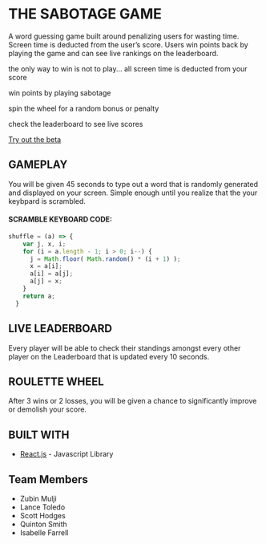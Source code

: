 # THE SABOTAGE GAME


A word guessing game built around penalizing users for wasting time. 
Screen time is deducted from the user’s score. 
Users win points back by playing the game and can see live rankings on the leaderboard.

the only way to win is not to play...
all screen time is deducted from your score

win points by playing sabotage

spin the wheel for a random bonus or penalty

check the leaderboard to see live scores

[Try out the beta](https://pointless-guessing-game.herokuapp.com/)

## GAMEPLAY

You will be given 45 seconds to type out a word that is randomly generated and displayed on your 
screen. Simple enough until you realize that the your keybpard is scrambled.

#### SCRAMBLE KEYBOARD CODE:    
```js
shuffle = (a) => {
    var j, x, i;
    for (i = a.length - 1; i > 0; i--) {
      j = Math.floor( Math.random() * (i + 1) );
      x = a[i];
      a[i] = a[j];
      a[j] = x;
    }
    return a;
  }
```

## LIVE LEADERBOARD

Every player will be able to check their standings amongst every other player on the Leaderboard
that is updated every 10 seconds. 
    


## ROULETTE WHEEL

After 3 wins or 2 losses, you will be given a chance to significantly improve or demolish 
your score. 

## BUILT WITH

* [React.js](https://reactjs.org/) - Javascript Library



## Team Members
* Zubin Mulji
* Lance Toledo
* Scott Hodges
* Quinton Smith
* Isabelle Farrell

